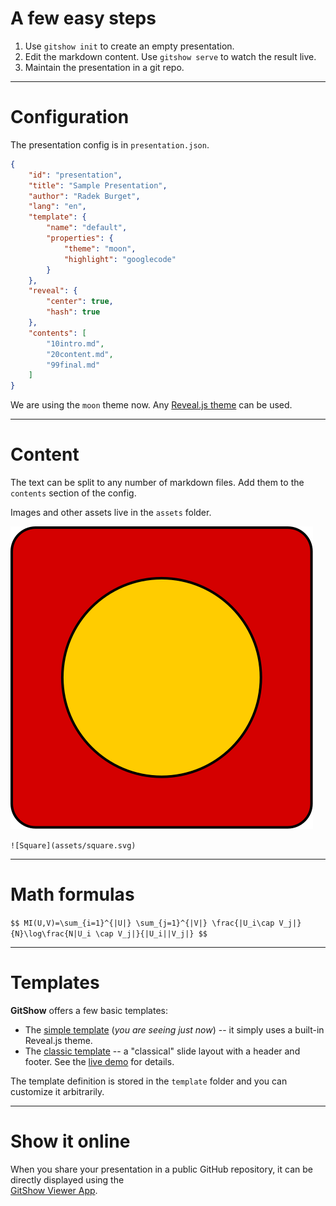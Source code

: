 # A few easy steps

1. Use `gitshow init` to create an empty presentation.
2. Edit the markdown content. Use `gitshow serve` to watch the result live.
3. Maintain the presentation in a git repo.

---

# Configuration

The presentation config is in `presentation.json`.

```json
{
    "id": "presentation",
    "title": "Sample Presentation",
    "author": "Radek Burget",
    "lang": "en",
    "template": {
        "name": "default",
        "properties": {
            "theme": "moon",
            "highlight": "googlecode"
        }
    },
    "reveal": {
        "center": true,
        "hash": true
    },
    "contents": [
        "10intro.md",
        "20content.md",
        "99final.md"
    ]
}
```

We are using the `moon` theme now. Any [Reveal.js theme](https://revealjs.com/themes/) can be used.

---

# Content

The text can be split to any number of markdown files. Add them to the `contents` section of the config.

Images and other assets live in the `assets` folder.

![Square](assets/square.svg) <!-- .element: class="r-stretch" title="An SVG image" -->

`![Square](assets/square.svg)`

---

# Math formulas

`$$ MI(U,V)=\sum_{i=1}^{|U|} \sum_{j=1}^{|V|} \frac{|U_i\cap V_j|}{N}\log\frac{N|U_i \cap V_j|}{|U_i||V_j|} $$`

---

# Templates

**GitShow** offers a few basic templates:

- The [simple template](https://github.com/gitshow-js/demos/tree/main/simple) (*you are seeing just now*) -- it simply uses a built-in Reveal.js theme.
- The [classic template](https://github.com/gitshow-js/demos/tree/main/classic) -- a "classical" slide layout with a header and footer. See the [live demo](https://gitshow.net/gh/gitshow-js/demos@main/classic) for details.

The template definition is stored in the `template` folder and you can customize it arbitrarily.

---

# Show it online

When you share your presentation in a public GitHub repository, it can be directly displayed using the \
[GitShow Viewer App](https://gitshow.net).
